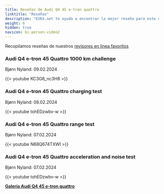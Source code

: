 ```yaml
---
title: Reseñas de Audi Q4 45 e-tron quattro
linktitle: "Reseñas"
description: "EVKX.net te ayuda a encontrar la mejor reseña para este modelo."
weight: 6
hidden: true
navicon: bi-person-video2
---
```

Recopilamos reseñas de nuestros [revisores en línea favoritos](../../../../../guides/evreviewers/)

<div class="container text-center shadow p-2 pe-4 mb-5 bg-body-tertiary rounded border">
<h3>Audi Q4 e-tron 45 Quattro 1000 km challenge</h3>
<p>Bjørn Nyland: 09.02.2024</p>

{{< youtube KC3G6_nc3H8 >}}

</div>
<div class="container text-center shadow p-2 pe-4 mb-5 bg-body-tertiary rounded border">
<h3>Audi Q4 e-tron 45 Quattro charging test</h3>
<p>Bjørn Nyland: 08.02.2024</p>

{{< youtube tohEDzwbv-w >}}

</div>
<div class="container text-center shadow p-2 pe-4 mb-5 bg-body-tertiary rounded border">
<h3>Audi Q4 e-tron 45 Quattro range test</h3>
<p>Bjørn Nyland: 07.02.2024</p>

{{< youtube N68Q674TXWI >}}

</div>
<div class="container text-center shadow p-2 pe-4 mb-5 bg-body-tertiary rounded border">
<h3>Audi Q4 e-tron 45 Quattro acceleration and noise test</h3>
<p>Bjørn Nyland: 07.02.2024</p>

{{< youtube tohEDzwbv-w >}}

</div>
<div class="mt-3 mb-3">
<a href="../gallery/" class="text-decoration-none text-black">
<strong><i class="bi-arrow-left"></i>Galería  </strong>
</a>
<a href="../" class="text-decoration-none text-black float-end">
<strong>Audi Q4 45 e-tron quattro <i class="bi-arrow-right"></i></strong>
</a>
</div>
